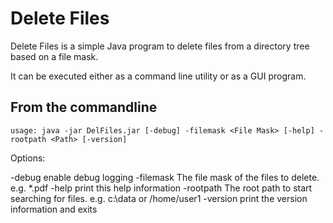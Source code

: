Delete Files
==============

Delete Files is a simple Java program to delete files from a directory tree based on a file mask.

It can be executed either as a command line utility or as a GUI program.

From the commandline
--------------------

    usage: java -jar DelFiles.jar [-debug] -filemask <File Mask> [-help] -rootpath <Path> [-version]

Options:

-debug                  enable debug logging
-filemask <File Mask>   The file mask of the files to delete. e.g. *.pdf
-help                   print this help information
-rootpath <Path>        The root path to start searching for files. e.g. c:\data or /home/user1
-version                print the version information and exits

